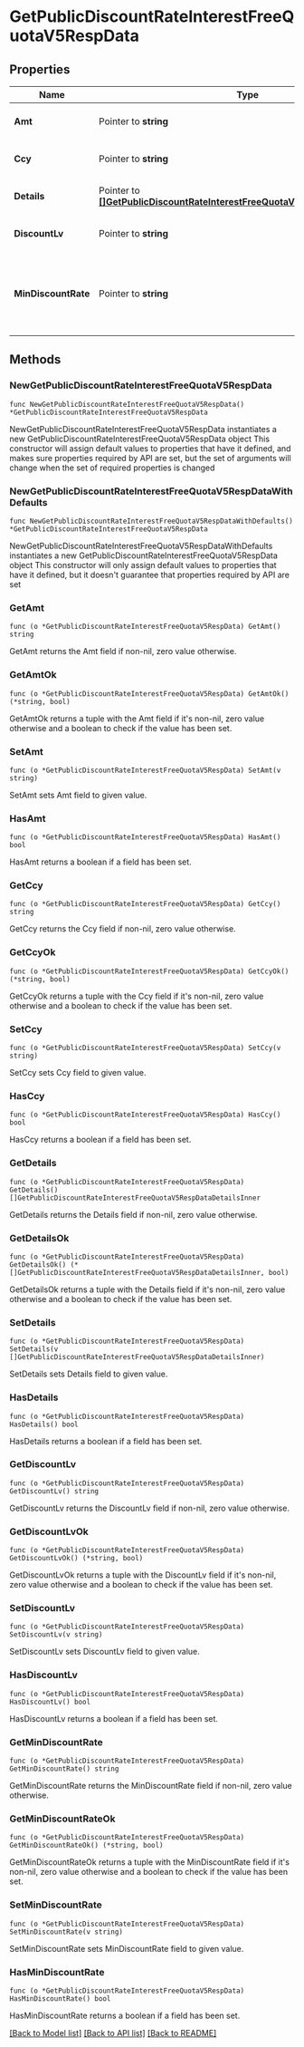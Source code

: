 # GetPublicDiscountRateInterestFreeQuotaV5RespData

## Properties

Name | Type | Description | Notes
------------ | ------------- | ------------- | -------------
**Amt** | Pointer to **string** | Interest-free quota | [optional] [default to ""]
**Ccy** | Pointer to **string** | Currency | [optional] [default to ""]
**Details** | Pointer to [**[]GetPublicDiscountRateInterestFreeQuotaV5RespDataDetailsInner**](GetPublicDiscountRateInterestFreeQuotaV5RespDataDetailsInner.md) | New discount details. | [optional] 
**DiscountLv** | Pointer to **string** | Discount rate level.(Deprecated) | [optional] [default to ""]
**MinDiscountRate** | Pointer to **string** | Minimum discount rate when it exceeds the maximum amount of the last tier. | [optional] [default to ""]

## Methods

### NewGetPublicDiscountRateInterestFreeQuotaV5RespData

`func NewGetPublicDiscountRateInterestFreeQuotaV5RespData() *GetPublicDiscountRateInterestFreeQuotaV5RespData`

NewGetPublicDiscountRateInterestFreeQuotaV5RespData instantiates a new GetPublicDiscountRateInterestFreeQuotaV5RespData object
This constructor will assign default values to properties that have it defined,
and makes sure properties required by API are set, but the set of arguments
will change when the set of required properties is changed

### NewGetPublicDiscountRateInterestFreeQuotaV5RespDataWithDefaults

`func NewGetPublicDiscountRateInterestFreeQuotaV5RespDataWithDefaults() *GetPublicDiscountRateInterestFreeQuotaV5RespData`

NewGetPublicDiscountRateInterestFreeQuotaV5RespDataWithDefaults instantiates a new GetPublicDiscountRateInterestFreeQuotaV5RespData object
This constructor will only assign default values to properties that have it defined,
but it doesn't guarantee that properties required by API are set

### GetAmt

`func (o *GetPublicDiscountRateInterestFreeQuotaV5RespData) GetAmt() string`

GetAmt returns the Amt field if non-nil, zero value otherwise.

### GetAmtOk

`func (o *GetPublicDiscountRateInterestFreeQuotaV5RespData) GetAmtOk() (*string, bool)`

GetAmtOk returns a tuple with the Amt field if it's non-nil, zero value otherwise
and a boolean to check if the value has been set.

### SetAmt

`func (o *GetPublicDiscountRateInterestFreeQuotaV5RespData) SetAmt(v string)`

SetAmt sets Amt field to given value.

### HasAmt

`func (o *GetPublicDiscountRateInterestFreeQuotaV5RespData) HasAmt() bool`

HasAmt returns a boolean if a field has been set.

### GetCcy

`func (o *GetPublicDiscountRateInterestFreeQuotaV5RespData) GetCcy() string`

GetCcy returns the Ccy field if non-nil, zero value otherwise.

### GetCcyOk

`func (o *GetPublicDiscountRateInterestFreeQuotaV5RespData) GetCcyOk() (*string, bool)`

GetCcyOk returns a tuple with the Ccy field if it's non-nil, zero value otherwise
and a boolean to check if the value has been set.

### SetCcy

`func (o *GetPublicDiscountRateInterestFreeQuotaV5RespData) SetCcy(v string)`

SetCcy sets Ccy field to given value.

### HasCcy

`func (o *GetPublicDiscountRateInterestFreeQuotaV5RespData) HasCcy() bool`

HasCcy returns a boolean if a field has been set.

### GetDetails

`func (o *GetPublicDiscountRateInterestFreeQuotaV5RespData) GetDetails() []GetPublicDiscountRateInterestFreeQuotaV5RespDataDetailsInner`

GetDetails returns the Details field if non-nil, zero value otherwise.

### GetDetailsOk

`func (o *GetPublicDiscountRateInterestFreeQuotaV5RespData) GetDetailsOk() (*[]GetPublicDiscountRateInterestFreeQuotaV5RespDataDetailsInner, bool)`

GetDetailsOk returns a tuple with the Details field if it's non-nil, zero value otherwise
and a boolean to check if the value has been set.

### SetDetails

`func (o *GetPublicDiscountRateInterestFreeQuotaV5RespData) SetDetails(v []GetPublicDiscountRateInterestFreeQuotaV5RespDataDetailsInner)`

SetDetails sets Details field to given value.

### HasDetails

`func (o *GetPublicDiscountRateInterestFreeQuotaV5RespData) HasDetails() bool`

HasDetails returns a boolean if a field has been set.

### GetDiscountLv

`func (o *GetPublicDiscountRateInterestFreeQuotaV5RespData) GetDiscountLv() string`

GetDiscountLv returns the DiscountLv field if non-nil, zero value otherwise.

### GetDiscountLvOk

`func (o *GetPublicDiscountRateInterestFreeQuotaV5RespData) GetDiscountLvOk() (*string, bool)`

GetDiscountLvOk returns a tuple with the DiscountLv field if it's non-nil, zero value otherwise
and a boolean to check if the value has been set.

### SetDiscountLv

`func (o *GetPublicDiscountRateInterestFreeQuotaV5RespData) SetDiscountLv(v string)`

SetDiscountLv sets DiscountLv field to given value.

### HasDiscountLv

`func (o *GetPublicDiscountRateInterestFreeQuotaV5RespData) HasDiscountLv() bool`

HasDiscountLv returns a boolean if a field has been set.

### GetMinDiscountRate

`func (o *GetPublicDiscountRateInterestFreeQuotaV5RespData) GetMinDiscountRate() string`

GetMinDiscountRate returns the MinDiscountRate field if non-nil, zero value otherwise.

### GetMinDiscountRateOk

`func (o *GetPublicDiscountRateInterestFreeQuotaV5RespData) GetMinDiscountRateOk() (*string, bool)`

GetMinDiscountRateOk returns a tuple with the MinDiscountRate field if it's non-nil, zero value otherwise
and a boolean to check if the value has been set.

### SetMinDiscountRate

`func (o *GetPublicDiscountRateInterestFreeQuotaV5RespData) SetMinDiscountRate(v string)`

SetMinDiscountRate sets MinDiscountRate field to given value.

### HasMinDiscountRate

`func (o *GetPublicDiscountRateInterestFreeQuotaV5RespData) HasMinDiscountRate() bool`

HasMinDiscountRate returns a boolean if a field has been set.


[[Back to Model list]](../README.md#documentation-for-models) [[Back to API list]](../README.md#documentation-for-api-endpoints) [[Back to README]](../README.md)


